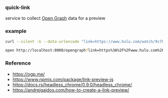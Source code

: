 ### quick-link
service to collect [Open Graph](https://ogp.me/) data for a preview

### example
```bash
curl --silent -G --data-urlencode "link=https://www.hulu.com/watch/9c70c6d5-ba51-4d1a-afcc-fdae43373a9b" localhost:8000/opengraph | jq
```
```bash
open http://localhost:8000/opengraph?link=https%3A%2F%2Fwww.hulu.com%2Fwatch%2F9c70c6d5-ba51-4d1a-afcc-fdae43373a9b
```

### Reference
- https://ogp.me/
- https://www.npmjs.com/package/link-preview-js
- https://docs.rs/headless_chrome/0.9.0/headless_chrome/
- https://andrejgajdos.com/how-to-create-a-link-preview/
